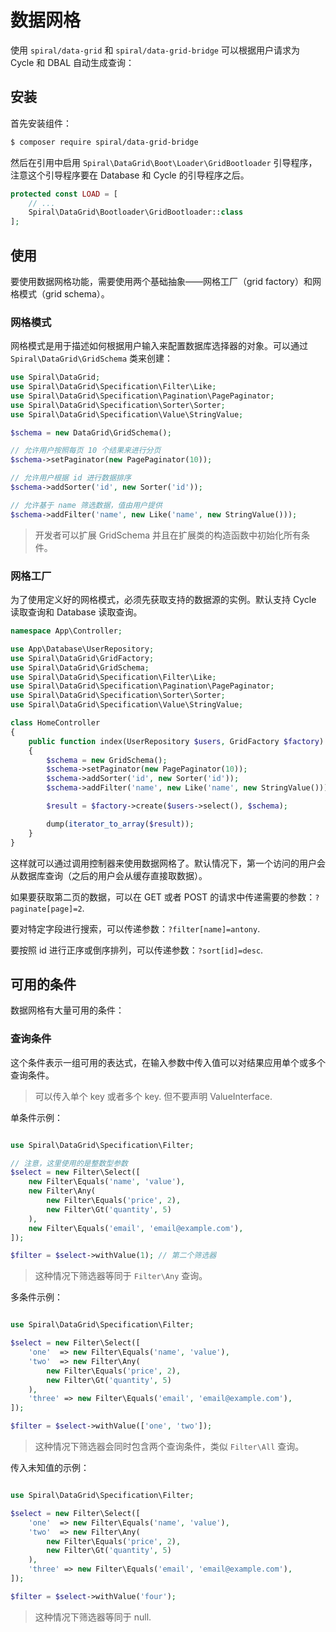 # 数据网格

使用 `spiral/data-grid` 和 `spiral/data-grid-bridge` 可以根据用户请求为 Cycle 和 DBAL 自动生成查询：

## 安装

首先安装组件：

```bash
$ composer require spiral/data-grid-bridge
```

然后在引用中启用 `Spiral\DataGrid\Boot\Loader\GridBootloader` 引导程序，注意这个引导程序要在 Database 和 Cycle 的引导程序之后。

```php
protected const LOAD = [
    // ...
    Spiral\DataGrid\Bootloader\GridBootloader::class
];
```

## 使用

要使用数据网格功能，需要使用两个基础抽象——网格工厂（grid factory）和网格模式（grid schema）。

### 网格模式

网格模式是用于描述如何根据用户输入来配置数据库选择器的对象。可以通过 `Spiral\DataGrid\GridSchema` 类来创建：

```php
use Spiral\DataGrid; 
use Spiral\DataGrid\Specification\Filter\Like;
use Spiral\DataGrid\Specification\Pagination\PagePaginator;
use Spiral\DataGrid\Specification\Sorter\Sorter;
use Spiral\DataGrid\Specification\Value\StringValue;

$schema = new DataGrid\GridSchema();

// 允许用户按照每页 10 个结果来进行分页
$schema->setPaginator(new PagePaginator(10));

// 允许用户根据 id 进行数据排序
$schema->addSorter('id', new Sorter('id'));

// 允许基于 name 筛选数据，值由用户提供
$schema->addFilter('name', new Like('name', new StringValue()));
```

> 开发者可以扩展 GridSchema 并且在扩展类的构造函数中初始化所有条件。

### 网格工厂

为了使用定义好的网格模式，必须先获取支持的数据源的实例。默认支持 Cycle 读取查询和 Database 读取查询。

```php
namespace App\Controller;

use App\Database\UserRepository;
use Spiral\DataGrid\GridFactory;
use Spiral\DataGrid\GridSchema;
use Spiral\DataGrid\Specification\Filter\Like;
use Spiral\DataGrid\Specification\Pagination\PagePaginator;
use Spiral\DataGrid\Specification\Sorter\Sorter;
use Spiral\DataGrid\Specification\Value\StringValue;

class HomeController
{
    public function index(UserRepository $users, GridFactory $factory)
    {
        $schema = new GridSchema();
        $schema->setPaginator(new PagePaginator(10));
        $schema->addSorter('id', new Sorter('id'));
        $schema->addFilter('name', new Like('name', new StringValue()));

        $result = $factory->create($users->select(), $schema);

        dump(iterator_to_array($result));
    }
}
```

这样就可以通过调用控制器来使用数据网格了。默认情况下，第一个访问的用户会从数据库查询（之后的用户会从缓存直接取数据）。

如果要获取第二页的数据，可以在 GET 或者 POST 的请求中传递需要的参数：`?paginate[page]=2`.

要对特定字段进行搜索，可以传递参数：`?filter[name]=antony`.

要按照 id 进行正序或倒序排列，可以传递参数：`?sort[id]=desc`.

## 可用的条件

数据网格有大量可用的条件：

### 查询条件

这个条件表示一组可用的表达式，在输入参数中传入值可以对结果应用单个或多个查询条件。

> 可以传入单个 key 或者多个 key. 但不要声明 ValueInterface.

单条件示例：

```php

use Spiral\DataGrid\Specification\Filter;

// 注意，这里使用的是整数型参数
$select = new Filter\Select([
    new Filter\Equals('name', 'value'),
    new Filter\Any(
        new Filter\Equals('price', 2),
        new Filter\Gt('quantity', 5)
    ),
    new Filter\Equals('email', 'email@example.com'),
]);

$filter = $select->withValue(1); // 第二个筛选器
```
> 这种情况下筛选器等同于 `Filter\Any` 查询。

多条件示例：

```php

use Spiral\DataGrid\Specification\Filter;

$select = new Filter\Select([
    'one'  => new Filter\Equals('name', 'value'),
    'two'  => new Filter\Any(
        new Filter\Equals('price', 2),
        new Filter\Gt('quantity', 5)
    ),
    'three' => new Filter\Equals('email', 'email@example.com'),
]);

$filter = $select->withValue(['one', 'two']);
```
> 这种情况下筛选器会同时包含两个查询条件，类似 `Filter\All` 查询。

传入未知值的示例：

```php

use Spiral\DataGrid\Specification\Filter;

$select = new Filter\Select([
    'one'  => new Filter\Equals('name', 'value'),
    'two'  => new Filter\Any(
        new Filter\Equals('price', 2),
        new Filter\Gt('quantity', 5)
    ),
    'three' => new Filter\Equals('email', 'email@example.com'),
]);

$filter = $select->withValue('four');
```

> 这种情况下筛选器等同于 null.
